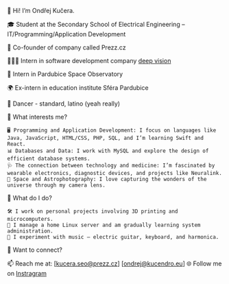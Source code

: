 👋 Hi! I’m Ondřej Kučera.

🎓 Student at the Secondary School of Electrical Engineering – IT/Programming/Application Development

💼 Co-founder of company called Prezz.cz

👨🏻‍💻 Intern in software development company [deep vision](https://www.deepvision.cz)

🔭 Intern in Pardubice Space Observatory

🌍 Ex-intern in education institute Sféra Pardubice

🕺 Dancer - standard, latino (yeah really)


🌱 What interests me?

	🖥️ Programming and Application Development: I focus on languages like Java, JavaScript, HTML/CSS, PHP, SQL, and I’m learning Swift and React.
	📊 Databases and Data: I work with MySQL and explore the design of efficient database systems.
	🩺 The connection between technology and medicine: I’m fascinated by wearable electronics, diagnostic devices, and projects like Neuralink.
	🌌 Space and Astrophotography: I love capturing the wonders of the universe through my camera lens.

📌 What do I do?

	🛠️ I work on personal projects involving 3D printing and microcomputers.
	🔧 I manage a home Linux server and am gradually learning system administration.
	🎵 I experiment with music – electric guitar, keyboard, and harmonica.
 
 💬 Want to connect?
 
 📫 Reach me at: [kucera.seo@prezz.cz] [ondrej@kucendro.eu]
 🌐 Follow me on [Instragram](https://www.instagram.com/kucendr.o/)

